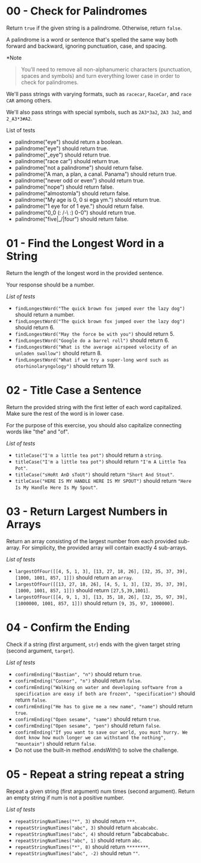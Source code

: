 # 00 - Check for Palindromes
Return ```true``` if the given string is a palindrome. Otherwise, return ```false```.

A palindrome is a word or sentence that's spelled the same way both forward and backward, ignoring punctuation, case, and spacing.

*Note
> You'll need to remove all non-alphanumeric characters (punctuation, spaces and symbols) and turn everything lower case in order to check for palindromes.

We'll pass strings with varying formats, such as ```racecar```, ```RaceCar```, and ```race CAR``` among others.

We'll also pass strings with special symbols, such as ```2A3*3a2```, ```2A3 3a2```, and ```2_A3*3#A2```.

List of tests
* palindrome("eye") should return a boolean.
* palindrome("eye") should return true.
* palindrome("_eye") should return true.
* palindrome("race car") should return true.
* palindrome("not a palindrome") should return false.
* palindrome("A man, a plan, a canal. Panama") should return true.
* palindrome("never odd or even") should return true.
* palindrome("nope") should return false.
* palindrome("almostomla") should return false.
* palindrome("My age is 0, 0 si ega ym.") should return true.
* palindrome("1 eye for of 1 eye.") should return false.
* palindrome("0_0 (: /-\ :) 0-0") should return true.
* palindrome("five|\_/|four") should return false.

# 01 - Find the Longest Word in a String
Return the length of the longest word in the provided sentence.

Your response should be a number.

*List of tests*

* ```findLongestWord("The quick brown fox jumped over the lazy dog")``` should return a number.
* ```findLongestWord("The quick brown fox jumped over the lazy dog")``` should return 6.
* ```findLongestWord("May the force be with you")``` should return 5.
* ```findLongestWord("Google do a barrel roll")``` should return 6.
* ```findLongestWord("What is the average airspeed velocity of an unladen swallow")``` should return 8.
* ```findLongestWord("What if we try a super-long word such as otorhinolaryngology")``` should return 19.

# 02 - Title Case a Sentence
Return the provided string with the first letter of each word capitalized. Make sure the rest of the word is in lower case.

For the purpose of this exercise, you should also capitalize connecting words like "the" and "of".

*List of tests*

* ```titleCase("I'm a little tea pot")``` should return a ```string```.
* ```titleCase("I'm a little tea pot")``` should return ```"I'm A Little Tea Pot"```.
* ```titleCase("sHoRt AnD sToUt")``` should return ```"Short And Stout"```.
* ```titleCase("HERE IS MY HANDLE HERE IS MY SPOUT")``` should return ```"Here Is My Handle Here Is My Spout"```.

# 03 - Return Largest Numbers in Arrays
Return an array consisting of the largest number from each provided sub-array. For simplicity, the provided array will contain exactly 4 sub-arrays.

*List of tests*

* ```largestOfFour([[4, 5, 1, 3], [13, 27, 18, 26], [32, 35, 37, 39], [1000, 1001, 857, 1]])``` should return an ```array```.
* ```largestOfFour([[13, 27, 18, 26], [4, 5, 1, 3], [32, 35, 37, 39], [1000, 1001, 857, 1]])``` should return ```[27,5,39,1001]```.
* ```largestOfFour([[4, 9, 1, 3], [13, 35, 18, 26], [32, 35, 97, 39], [1000000, 1001, 857, 1]])``` should return ```[9, 35, 97, 1000000]```.

# 04 - Confirm the Ending
Check if a string (first argument, ```str```) ends with the given target string (second argument, ```target```).

*List of tests*

* ```confirmEnding("Bastian", "n")``` should return ```true```.
* ```confirmEnding("Connor", "n")``` should return ```false```.
* ```confirmEnding("Walking on water and developing software from a specification are easy if both are frozen", "specification")``` should return ```false```.
* ```confirmEnding("He has to give me a new name", "name")``` should return ```true```.
* ```confirmEnding("Open sesame", "same")``` should return ```true```.
* ```confirmEnding("Open sesame", "pen")``` should return ```false```.
* ```confirmEnding("If you want to save our world, you must hurry. We dont know how much longer we can withstand the nothing", "mountain")``` should return ```false```.
* Do not use the built-in method .endsWith() to solve the challenge.

# 05 - Repeat a string repeat a string
Repeat a given string (first argument) num times (second argument). Return an empty string if num is not a positive number.

*List of tests*

* ```repeatStringNumTimes("*", 3)``` should return ```***```.
* ```repeatStringNumTimes("abc", 3)``` should return ```abcabcabc```.
* ```repeatStringNumTimes("abc", 4)``` should return "abcabcab```abc```.
* ```repeatStringNumTimes("abc", 1)``` should return ```abc```.
* ```repeatStringNumTimes("*", 8)``` should return ```********```.
* ```repeatStringNumTimes("abc", -2)``` should retun ```""```.
